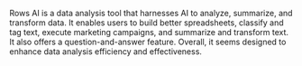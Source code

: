 Rows AI is a data analysis tool that harnesses AI to analyze, summarize, and transform data. It enables users to build better spreadsheets, classify and tag text, execute marketing campaigns, and summarize and transform text. It also offers a question-and-answer feature. Overall, it seems designed to enhance data analysis efficiency and effectiveness.
